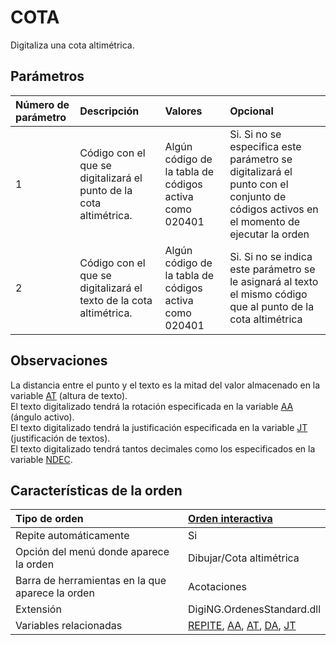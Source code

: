 # COTA

Digitaliza una cota altimétrica.

## Parámetros

| Número de parámetro | Descripción | Valores | Opcional |
| :--- | :--- | :--- | :--- |
| 1 | Código con el que se digitalizará el punto de la cota altimétrica. | Algún código de la tabla de códigos activa como 020401 | Si. Si no se especifica este parámetro se digitalizará el punto con el conjunto de códigos activos en el momento de ejecutar la orden |
| 2 | Código con el que se digitalizará el texto de la cota altimétrica. | Algún código de la tabla de códigos activa como 020401 | Si. Si no se indica este parámetro se le asignará al texto el mismo código que al punto de la cota altimétrica |

## Observaciones

La distancia entre el punto y el texto es la mitad del valor almacenado en la variable [AT](/digi3d-net/referencia/digi3d.net/ventana-de-dibujo/ordenes/c/AT.html) \(altura de texto\).  
El texto digitalizado tendrá la rotación especificada en la variable [AA](/digi3d-net/referencia/digi3d.net/ventana-de-dibujo/ordenes/c/AA.html) \(ángulo activo\).  
El texto digitalizado tendrá la justificación especificada en la variable [JT](/digi3d-net/referencia/digi3d.net/ventana-de-dibujo/ordenes/c/JT.html) \(justificación de textos\).  
El texto digitalizado tendrá tantos decimales como los especificados en la variable [NDEC](/digi3d-net/referencia/digi3d.net/ventana-de-dibujo/ordenes/c/NDEC.html).

## Características de la orden

| Tipo de orden | [Orden interactiva](cota.md) |
| :--- | :--- |
| Repite automáticamente | Si |
| Opción del menú donde aparece la orden | Dibujar/Cota altimétrica |
| Barra de herramientas en la que aparece la orden | Acotaciones |
| Extensión | DigiNG.OrdenesStandard.dll |
| Variables relacionadas | [REPITE](/digi3d-net/referencia/digi3d.net/ventana-de-dibujo/ordenes/c/REPITE.html), [AA](/digi3d-net/referencia/digi3d.net/ventana-de-dibujo/ordenes/c/AA.html), [AT](/digi3d-net/referencia/digi3d.net/ventana-de-dibujo/ordenes/c/AT.html), [DA](/digi3d-net/referencia/digi3d.net/ventana-de-dibujo/ordenes/c/DA.html), [JT](/digi3d-net/referencia/digi3d.net/ventana-de-dibujo/ordenes/c/JT.html) |

